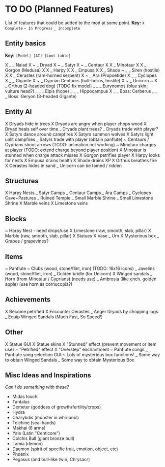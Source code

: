# TO DO (Planned Features)

List of features that could be added to the mod at some point.
__Key:__
`X Complete` `~ In Progress` `_ Incomplete`

## Entity basics

__Key:__
`[Model] [AI] [Loot table]`

X _ _ Naiad
X ~ _ Dryad
X ~ _ Satyr
X ~ _ Centaur
X X _ Minotaur
X X _ Gorgon (Medusa)
X X _ Harpy
X X _ Empusa
X X _ Shade
~ _ _ Siren (hostile)
X X _ Cerastes (ram-horned serpent)
X ~ _ Ara (Propoetide)
X _ _ Cyclopes
X _ _ Gigante
X ~ _ Cyprian Centaurs (bull-horns, hostile)
X ~ _ Unicorn
~ X _ Orthus (2-headed dog) (TODO fix model)
_ _ _ Eurynomos (blue skin; vulture head?)
_ _ _ Elpis (hope)
_ _ _ Hippocampus
X _ _ Boss: Cerberus
_ _ _ Boss: Geryon (3-headed Gigante)


## Entity AI

X Dryads hide in trees
X Dryads are angry when player chops wood
X Dryad heals self over time
_ Dryads plant trees?
_ Dryads trade with player?
X Satyrs dance around campfires
X Satyrs summon wolves
X Satyrs light unlit campfires
_ Satyrs trade with player (obtain panflute)
~ Centaurs / Cyprians shoot arrows (TODO: animation not working)
~ Minotaur charges at player (TODO: extend charge beyond player position)
X Minotaur is stunned when charge attack misses
X Gorgon petrifies player
X Harpy looks for nests
X Empusa drains health
X Shade drains XP
X Orthus breathes fire
X Cerastes hides in sand
_ Unicorn can be tamed / ridden

## Structures
X Harpy Nests
_ Satyr Camps
_ Centaur Camps
_ Ara Camps
_ Cyclopes Cave+Pastures
_ Ruined Temple
_ Small Marble Shrine
_ Small Limestone Shrine
X Marble veins
X Limestone veins

## Blocks

~ Harpy Nest - need drops/use
X Limestone (raw, smooth, slab, pillar)
X Marble (raw, smooth, slab, pillar)
X Statues
X Vase
_ Urn
X Mysterious box
_ Grapes / grapevines?

## Items

~ Panflute
~ Clubs (wood, stone/flint, iron) (TODO: 16x16 icons)
_ Javelins (wood, stone/flint, iron)
_ Golden bridle (for Unicorn)
X Winged sandals
_ Horn (from Minotaur / Cyprians) (needs use)
_ Ambrosia (like ench. golden apple) (use horn as cornucopia?)

## Achievements

X Become petrified
X Encounter Cerastes
_ Anger Dryads by chopping logs
_ Equip Winged Sandals (Much Fast, So Speed!)

## Other

X Statue GUI
X Statue skins
X "Stunned" effect (prevent movement or item use)
~ "Petrified" effect
X "Overstep" enchantment
~ Panflute songs
_ Panflute song selection GUI
~ Lots of mysterious box functions!
_ Some way to obtain Winged Sandals
_ Some way to obtain Mysterious Box

## Misc Ideas and Inspirations

_Can I do something with these?_

- Midas touch
- Tantalus
- Demeter (goddess of growth/fertility/crops)
- Hydra
- Charybdis (monster in whirlpool)
- Telchine (seal hands)
- Makhai (6 arms)
- Yale (Latin "Centicore")
- Colchis Bull (giant bronze bull)
- Lamia (demon)
- Daemon (spirit of specific trait, emotion, object, etc)
- Phoenix
- Pegasus (and bull-like twin, Chrysaor)
